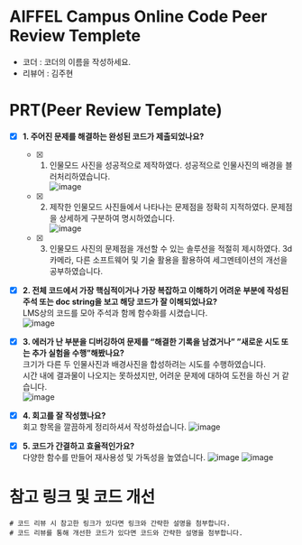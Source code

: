 # AIFFEL Campus Online Code Peer Review Templete
- 코더 : 코더의 이름을 작성하세요.
- 리뷰어 : 김주현


# PRT(Peer Review Template)
- [x]  **1. 주어진 문제를 해결하는 완성된 코드가 제출되었나요?**   
    - [x] 1. 인물모드 사진을 성공적으로 제작하였다.
        성공적으로 인물사진의 배경을 블러처리하였습니다.   
        ![image](https://github.com/silpiria98/AIFFEL_RESEARCH_STUDY/assets/85987307/0bf8c97e-86d5-41e6-909c-244411c9ccef)
    - [x] 2. 제작한 인물모드 사진들에서 나타나는 문제점을 정확히 지적하였다.
        문제점을 상세하게 구분하여 명시하였습니다.   
        ![image](https://github.com/silpiria98/AIFFEL_RESEARCH_STUDY/assets/85987307/3fd32ffe-6876-4174-a4cf-e8b968cc99ec)
    - [x] 3. 인물모드 사진의 문제점을 개선할 수 있는 솔루션을 적절히 제시하였다.
        3d카메라, 다른 소프트웨어 및 기술 활용을 활용하여 세그멘테이션의 개선을 공부하였습니다. 
    

    
- [x]  **2. 전체 코드에서 가장 핵심적이거나 가장 복잡하고 이해하기 어려운 부분에 작성된 
주석 또는 doc string을 보고 해당 코드가 잘 이해되었나요?**    
       LMS상의 코드를 모아 주석과 함께 함수화를 시켰습니다.   
       ![image](https://github.com/silpiria98/AIFFEL_RESEARCH_STUDY/assets/85987307/13a21142-4f38-48c4-957e-ce809e2fbb91)

        
- [x]  **3. 에러가 난 부분을 디버깅하여 문제를 “해결한 기록을 남겼거나” 
”새로운 시도 또는 추가 실험을 수행”해봤나요?**    
        크기가 다른 두 인물사진과 배경사진을 합성하려는 시도를 수행하였습니다.  
        시간 내에 결과물이 나오지는 못하셨지만, 어려운 문제에 대하여 도전을 하신 거 같습니다.  
        ![image](https://github.com/silpiria98/AIFFEL_RESEARCH_STUDY/assets/85987307/de352fc9-5461-4131-8b22-dec37e5442bc)

        
- [x]  **4. 회고를 잘 작성했나요?**    
      회고 항목을 깔끔하게 정리하셔서 작성하셨습니다.
      ![image](https://github.com/silpiria98/AIFFEL_RESEARCH_STUDY/assets/85987307/df5ef535-f596-449a-953d-9ac002c5c0ce)

         
- [x]  **5. 코드가 간결하고 효율적인가요?**    
      다양한 함수를 만들어 재사용성 및 가독성을 높였습니다.
      ![image](https://github.com/silpiria98/AIFFEL_RESEARCH_STUDY/assets/85987307/7f9308e5-1e7e-461d-af6a-af9a0fcbdde9)
      ![image](https://github.com/silpiria98/AIFFEL_RESEARCH_STUDY/assets/85987307/342fa55d-6f34-4d4f-9f0f-b98a25d13874)



# 참고 링크 및 코드 개선
```
# 코드 리뷰 시 참고한 링크가 있다면 링크와 간략한 설명을 첨부합니다.
# 코드 리뷰를 통해 개선한 코드가 있다면 코드와 간략한 설명을 첨부합니다.
```
